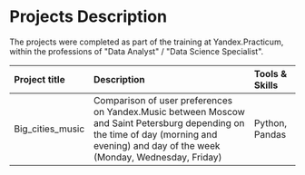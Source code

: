 # Projects Description

The projects were completed as part of the training at Yandex.Practicum, within the professions of "Data Analyst" / "Data Science Specialist".

| Project title | Description | Tools & Skills | 
| :---------------------- | :---------------------- | :---------------------- |
| Big_cities_music | Comparison of user preferences on Yandex.Music between Moscow and Saint Petersburg depending on the time of day (morning and evening) and day of the week (Monday, Wednesday, Friday)| Python, Pandas |
